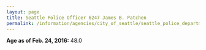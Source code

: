 ```yaml
---
layout: page
title: Seattle Police Officer 6247 James B. Patchen
permalink: /information/agencies/city_of_seattle/seattle_police_department/copbook/6247/
---
```


**Age as of Feb. 24, 2016:** 48.0
